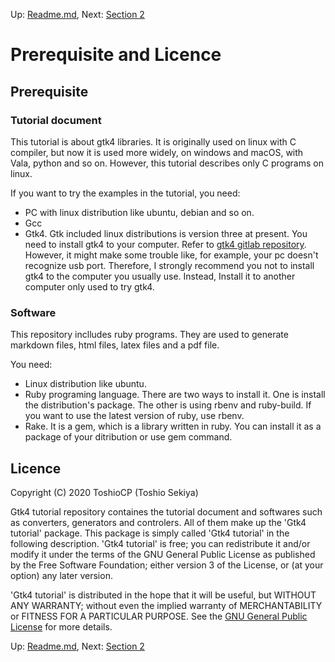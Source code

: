 Up: [Readme.md](Readme.md),  Next: [Section 2](sec2.md)

# Prerequisite and Licence

## Prerequisite

### Tutorial document

This tutorial is about gtk4 libraries.
It is originally used on linux with C compiler, but now it is used more widely, on windows and macOS, with Vala, python and so on.
However, this tutorial describes only C programs on linux.

If you want to try the examples in the tutorial, you need:

- PC with linux distribution like ubuntu, debian and so on.
- Gcc
- Gtk4. Gtk included linux distributions is version three at present.
You need to install gtk4 to your computer.
Refer to [gtk4 gitlab repository](https://gitlab.gnome.org/GNOME/gtk).
However, it might make some trouble like, for example, your pc doesn't recognize usb port.
Therefore, I strongly recommend you not to install gtk4 to the computer you usually use.
Instead, Install it to another computer only used to try gtk4.

### Software

This repository inclludes ruby programs.
They are used to generate markdown files, html files, latex files and a pdf file.

You need:

- Linux distribution like ubuntu.
- Ruby programing language.
There are two ways to install it.
One is install the distribution's package.
The other is using rbenv and ruby-build.
If you want to use the latest version of ruby, use rbenv.
- Rake.
It is a gem, which is a library written in ruby.
You can install it as a package of your ditribution or use gem command.

## Licence

Copyright (C) 2020  ToshioCP (Toshio Sekiya)

Gtk4 tutorial repository containes the tutorial document and softwares such as converters, generators and controlers.
All of them make up the 'Gtk4 tutorial' package.
This package is simply called 'Gtk4 tutorial' in the following description.
'Gtk4 tutorial' is free; you can redistribute it and/or modify it under the terms of the GNU General Public License
as published by the Free Software Foundation; either version 3 of the License, or (at your option) any later version.

'Gtk4 tutorial' is distributed in the hope that it will be useful,
but WITHOUT ANY WARRANTY; without even the implied warranty of MERCHANTABILITY or FITNESS FOR A PARTICULAR PURPOSE.
See the [GNU General Public License](https://www.gnu.org/licenses/gpl-3.0.html) for more details.


Up: [Readme.md](Readme.md),  Next: [Section 2](sec2.md)
